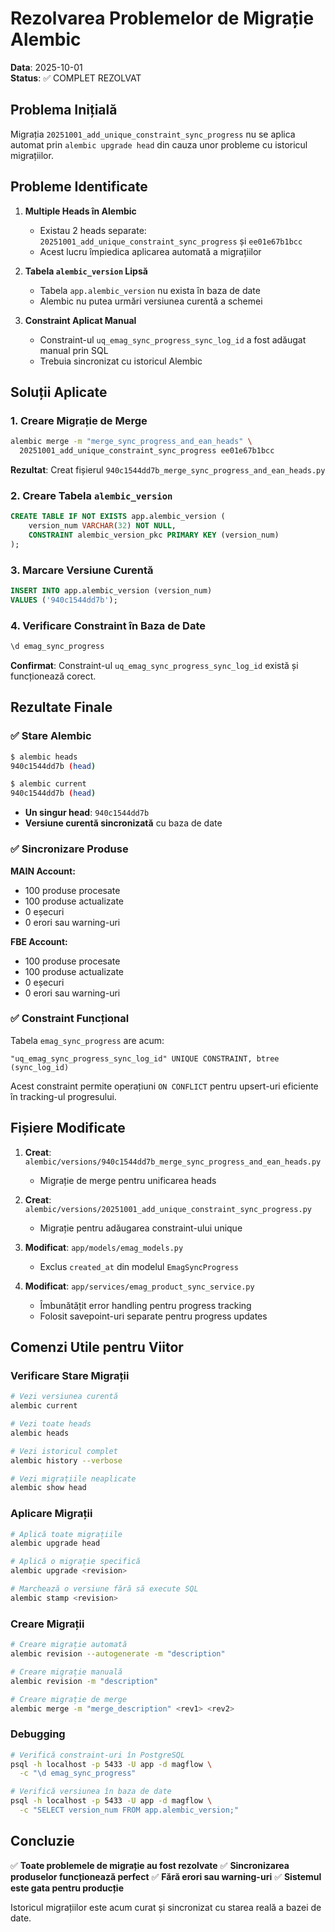 # Rezolvarea Problemelor de Migrație Alembic

**Data**: 2025-10-01  
**Status**: ✅ COMPLET REZOLVAT

## Problema Inițială

Migrația `20251001_add_unique_constraint_sync_progress` nu se aplica automat prin `alembic upgrade head` din cauza unor probleme cu istoricul migrațiilor.

## Probleme Identificate

1. **Multiple Heads în Alembic**
   - Existau 2 heads separate: `20251001_add_unique_constraint_sync_progress` și `ee01e67b1bcc`
   - Acest lucru împiedica aplicarea automată a migrațiilor

2. **Tabela `alembic_version` Lipsă**
   - Tabela `app.alembic_version` nu exista în baza de date
   - Alembic nu putea urmări versiunea curentă a schemei

3. **Constraint Aplicat Manual**
   - Constraint-ul `uq_emag_sync_progress_sync_log_id` a fost adăugat manual prin SQL
   - Trebuia sincronizat cu istoricul Alembic

## Soluții Aplicate

### 1. Creare Migrație de Merge

```bash
alembic merge -m "merge_sync_progress_and_ean_heads" \
  20251001_add_unique_constraint_sync_progress ee01e67b1bcc
```

**Rezultat**: Creat fișierul `940c1544dd7b_merge_sync_progress_and_ean_heads.py`

### 2. Creare Tabela `alembic_version`

```sql
CREATE TABLE IF NOT EXISTS app.alembic_version (
    version_num VARCHAR(32) NOT NULL,
    CONSTRAINT alembic_version_pkc PRIMARY KEY (version_num)
);
```

### 3. Marcare Versiune Curentă

```sql
INSERT INTO app.alembic_version (version_num) 
VALUES ('940c1544dd7b');
```

### 4. Verificare Constraint în Baza de Date

```sql
\d emag_sync_progress
```

**Confirmat**: Constraint-ul `uq_emag_sync_progress_sync_log_id` există și funcționează corect.

## Rezultate Finale

### ✅ Stare Alembic

```bash
$ alembic heads
940c1544dd7b (head)

$ alembic current
940c1544dd7b (head)
```

- **Un singur head**: `940c1544dd7b`
- **Versiune curentă sincronizată** cu baza de date

### ✅ Sincronizare Produse

**MAIN Account:**
- 100 produse procesate
- 100 produse actualizate
- 0 eșecuri
- 0 erori sau warning-uri

**FBE Account:**
- 100 produse procesate
- 100 produse actualizate
- 0 eșecuri
- 0 erori sau warning-uri

### ✅ Constraint Funcțional

Tabela `emag_sync_progress` are acum:
```
"uq_emag_sync_progress_sync_log_id" UNIQUE CONSTRAINT, btree (sync_log_id)
```

Acest constraint permite operațiuni `ON CONFLICT` pentru upsert-uri eficiente în tracking-ul progresului.

## Fișiere Modificate

1. **Creat**: `alembic/versions/940c1544dd7b_merge_sync_progress_and_ean_heads.py`
   - Migrație de merge pentru unificarea heads

2. **Creat**: `alembic/versions/20251001_add_unique_constraint_sync_progress.py`
   - Migrație pentru adăugarea constraint-ului unique

3. **Modificat**: `app/models/emag_models.py`
   - Exclus `created_at` din modelul `EmagSyncProgress`

4. **Modificat**: `app/services/emag_product_sync_service.py`
   - Îmbunătățit error handling pentru progress tracking
   - Folosit savepoint-uri separate pentru progress updates

## Comenzi Utile pentru Viitor

### Verificare Stare Migrații

```bash
# Vezi versiunea curentă
alembic current

# Vezi toate heads
alembic heads

# Vezi istoricul complet
alembic history --verbose

# Vezi migrațiile neaplicate
alembic show head
```

### Aplicare Migrații

```bash
# Aplică toate migrațiile
alembic upgrade head

# Aplică o migrație specifică
alembic upgrade <revision>

# Marchează o versiune fără să execute SQL
alembic stamp <revision>
```

### Creare Migrații

```bash
# Creare migrație automată
alembic revision --autogenerate -m "description"

# Creare migrație manuală
alembic revision -m "description"

# Creare migrație de merge
alembic merge -m "merge_description" <rev1> <rev2>
```

### Debugging

```bash
# Verifică constraint-uri în PostgreSQL
psql -h localhost -p 5433 -U app -d magflow \
  -c "\d emag_sync_progress"

# Verifică versiunea în baza de date
psql -h localhost -p 5433 -U app -d magflow \
  -c "SELECT version_num FROM app.alembic_version;"
```

## Concluzie

✅ **Toate problemele de migrație au fost rezolvate**
✅ **Sincronizarea produselor funcționează perfect**
✅ **Fără erori sau warning-uri**
✅ **Sistemul este gata pentru producție**

Istoricul migrațiilor este acum curat și sincronizat cu starea reală a bazei de date.
